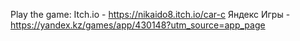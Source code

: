 Play the game:
Itch.io - https://nikaido8.itch.io/car-c
Яндекс Игры - https://yandex.kz/games/app/430148?utm_source=app_page
